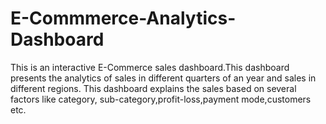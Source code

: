 # E-Commmerce-Analytics-Dashboard
This is an interactive E-Commerce sales dashboard.This dashboard presents the analytics of sales in different quarters of an year and sales in different regions. This dashboard explains the sales based on several factors like category, sub-category,profit-loss,payment mode,customers etc.
